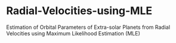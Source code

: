 # Radial-Velocities-using-MLE
Estimation of Orbital Parameters of Extra-solar Planets from Radial Velocities using Maximum Likelihood Estimation (MLE)
